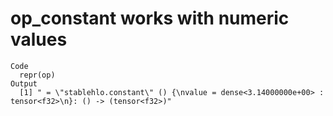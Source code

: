 # op_constant works with numeric values

    Code
      repr(op)
    Output
      [1] " = \"stablehlo.constant\" () {\nvalue = dense<3.14000000e+00> : tensor<f32>\n}: () -> (tensor<f32>)"

